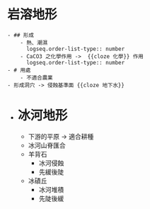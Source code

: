 # 岩溶地形
	- ## 形成
		- 熱、潮濕
		  logseq.order-list-type:: number
		- CaCO3 之化學作用 ->  {{cloze 化學}} 作用
		  logseq.order-list-type:: number
	- # 用處
		- 不適合農業
	- 形成洞穴 -> 侵蝕基準面 {{cloze 地下水}}
- # 冰河地形
	- 下游的平原 -> 適合耕種
	- 冰河山脊匯合
	- 羊背石
		- 冰河侵蝕
		- 先緩後陡
	- 冰磧丘
		- 冰河堆積
		- 先陡後緩